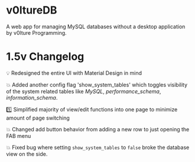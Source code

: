 # v0ltureDB
A web app for managing MySQL databases without a desktop application by v0lture Programming.

# 1.5v Changelog
:bulb: Redesigned the entire UI with Material Design in mind

:boom: Added another config flag 'show_system_tables' which toggles visibility of the system related tables like *MySQL*, *performance_schema*, *information_schema*.

:one: Simplified majority of view/edit functions into one page to minimize amount of page switching

:boom: Changed add button behavior from adding a new row to just opening the FAB menu

:boom: Fixed bug where setting `show_system_tables` to `false` broke the database view on the side.
